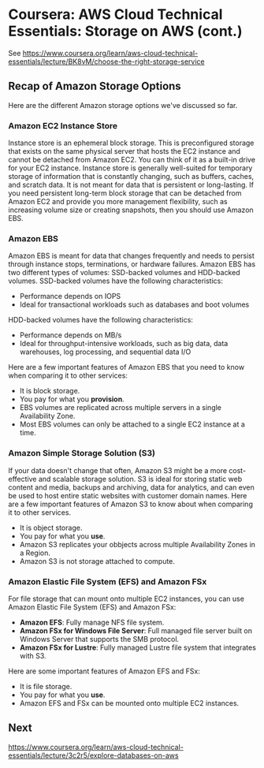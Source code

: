 # Coursera: AWS Cloud Technical Essentials: Storage on AWS (cont.)

See https://www.coursera.org/learn/aws-cloud-technical-essentials/lecture/BK8vM/choose-the-right-storage-service

## Recap of Amazon Storage Options

Here are the different Amazon storage options we've discussed so far.

### Amazon EC2 Instance Store

Instance store is an ephemeral block storage. This is preconfigured storage that exists on the same physical server that hosts the EC2 instance and cannot be detached from Amazon EC2. You can think of it as a built-in drive for your EC2 instance. Instance store is generally well-suited for temporary storage of information that is constantly changing, such as buffers, caches, and scratch data. It is not meant for data that is persistent or long-lasting. If you need persistent long-term block storage that can be detached from Amazon EC2 and provide you more management flexibility, such as increasing volume size or creating snapshots, then you should use Amazon EBS.

### Amazon EBS

Amazon EBS is meant for data that changes frequently and needs to persist through instance stops, terminations, or hardware failures. Amazon EBS has two different types of volumes: SSD-backed volumes and HDD-backed volumes. SSD-backed volumes have the following characteristics:

* Performance depends on IOPS
* Ideal for transactional workloads such as databases and boot volumes

HDD-backed volumes have the following characteristics:

* Performance depends on MB/s
* Ideal for throughput-intensive workloads, such as big data, data warehouses, log processing, and sequential data I/O

Here are a few important features of Amazon EBS that you need to know when comparing it to other services:

* It is block storage.
* You pay for what you **provision**.
* EBS volumes are replicated across multiple servers in a single Availability Zone.
* Most EBS volumes can only be attached to a single EC2 instance at a time.

### Amazon Simple Storage Solution (S3)

If your data doesn't change that often, Amazon S3 might be a more cost-effective and scalable storage solution. S3 is ideal for storing static web content and media, backups and archiving, data for analytics, and can even be used to host entire static websites with customer domain names. Here are a few important features of Amazon S3 to know about when comparing it to other services.

* It is object storage.
* You pay for what you **use**.
* Amazon S3 replicates your obbjects across multiple Availability Zones in a Region.
* Amazon S3 is not storage attached to compute.

### Amazon Elastic File System (EFS) and Amazon FSx

For file storage that can mount onto multiple EC2 instances, you can use Amazon Elastic File System (EFS) and Amazon FSx:

* **Amazon EFS**: Fully manage NFS file system.
* **Amazon FSx for Windows File Server**: Full managed file server built on Windows Server that supports the SMB protocol.
* **Amazon FSx for Lustre**: Fully managed Lustre file system that integrates with S3.

Here are some important features of Amazon EFS and FSx:

* It is file storage.
* You pay for what you **use**.
* Amazon EFS and FSx can be mounted onto multiple EC2 instances.

## Next

https://www.coursera.org/learn/aws-cloud-technical-essentials/lecture/3c2r5/explore-databases-on-aws